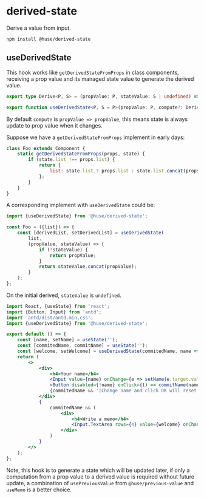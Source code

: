 # derived-state

Derive a value from input.

```shell
npm install @huse/derived-state
```

## useDerivedState

This hook works like `getDerivedStateFromProps` in class components,
receiving a prop value and its managed state value to generate the derived value.

```typescript
export type Derive<P, S> = (propValue: P, stateValue: S | undefined) => S;

export function useDerivedState<P, S = P>(propValue: P, compute?: Derive<P, S>): [S, Dispatch<SetStateAction<S>>]
```

By default `compute` is `propValue => propValue`, this means state is always update to prop value when it changes.

Suppose we have a `getDerivedStateFromProps` implement in early days:

```javascript
class Foo extends Component {
    static getDerivedStateFromProps(props, state) {
        if (state.list !== props.list) {
            return {
                list: state.list ? props.list : state.list.concat(props.list),
            };
        }
    }
}
```

A corresponding implement with `useDerivedState` could be:

```javascript
import {useDerivedState} from '@huse/derived-state';

const Foo = ({list}) => {
    const [derivedList, setDerivedList] = useDerivedState(
        list,
        (propValue, stateValue) => {
            if (!stateValue) {
                return propValue;
            }
            return stateValue.concat(propValue);
        }
    );
};
```

On the initial derived, `stateValue` is `undefined`.

```jsx
import React, {useState} from 'react';
import {Button, Input} from 'antd';
import 'antd/dist/antd.min.css';
import {useDerivedState} from '@huse/derived-state';

export default () => {
    const [name, setName] = useState('');
    const [commitedName, commitName] = useState('');
    const [welcome, setWelcome] = useDerivedState(commitedName, name => `Hello ${name}:`);
    return (
        <>
            <div>
                <h4>Your name</h4>
                <Input value={name} onChange={e => setName(e.target.value)} />
                <Button disabled={!name} onClick={() => commitName(name)}>OK</Button>
                {commitedName && '(Change name and click OK will reset memo area)'}
            </div>
            {
                commitedName && (
                    <div>
                        <h4>Write a memo</h4>
                        <Input.TextArea rows={4} value={welcome} onChange={e => setWelcome(e.target.value)} />
                    </div>
                )
            }
        </>
    );
};
```

Note, this hook is to generate a state which will be updated later,
if only a computation from a prop value to a derived value is required without future update,
a combination of `usePreviousValue` from `@huse/previous-value` and `useMemo` is a better choice.
